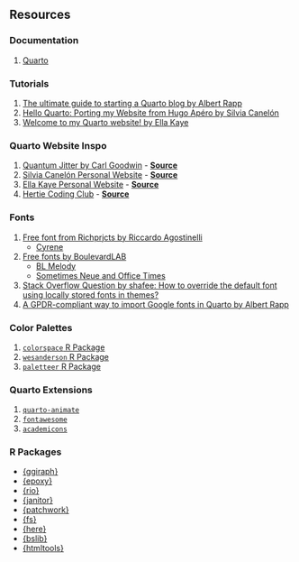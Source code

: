 

## Resources

### Documentation

1.  [Quarto](https://quarto.org/)

### Tutorials

1.  [The ultimate guide to starting a Quarto blog by Albert
    Rapp](https://albert-rapp.de/posts/13_quarto_blog_writing_guide/13_quarto_blog_writing_guide)
2.  [Hello Quarto: Porting my Website from Hugo Apéro by Silvia
    Canelón](https://silviacanelon.com/blog/2023-09-29-hello-quarto/)
3.  [Welcome to my Quarto website! by Ella
    Kaye](https://ellakaye.co.uk/posts/2022-12-11_welcome-quarto/)

### Quarto Website Inspo

1.  [Quantum Jitter by Carl Goodwin](https://www.quantumjitter.com/) -
    [**Source**](https://github.com/cgoo4/quantumjitter)
2.  [Silvia Canelón Personal Website](https://silviacanelon.com/) -
    [**Source**](https://github.com/spcanelon/silvia/tree/main)
3.  [Ella Kaye Personal Website](https://ellakaye.co.uk/) -
    [**Source**](https://github.com/EllaKaye/ellakaye.co.uk/tree/main)
4.  [Hertie Coding Club](https://www.hertiecodingclub.com/) -
    [**Source**](https://github.com/jurjoroa/hcc-website)

### Fonts

1.  [Free font from Richprjcts by Riccardo
    Agostinelli](https://richprjcts.com/)
    - [Cyrene](https://richprjcts.com/cyrene-free-font)
2.  [Free fonts by BoulevardLAB](https://boulevardlab.com/)
    - [BL Melody](https://www.boulevardtype.com/bl-melody)
    - [Sometimes Neue and Office Times](https://www.boulevardtype.com/)
3.  [Stack Overflow Question by shafee: How to override the default font
    using locally stored fonts in
    themes?](https://stackoverflow.com/questions/75464776/how-to-override-the-default-font-using-locally-stored-fonts-in-themes)
4.  [A GPDR-compliant way to import Google fonts in Quarto by Albert
    Rapp](https://www.youtube.com/watch?v=vaPBOqfus7w)

### Color Palettes

1.  [`colorspace` R
    Package](https://colorspace.r-forge.r-project.org/articles/colorspace.html#installation)
2.  [`wesanderson` R Package](https://github.com/karthik/wesanderson)
3.  [`paletteer` R Package](https://github.com/EmilHvitfeldt/paletteer)

### Quarto Extensions

1.  [`quarto-animate`](https://github.com/mcanouil/quarto-animate)
2.  [`fontawesome`](https://github.com/quarto-ext/fontawesome)
3.  [`academicons`](https://github.com/schochastics/academicons)

### R Packages
- [{ggiraph}](https://davidgohel.github.io/ggiraph/)
- [{epoxy}](https://github.com/gadenbuie/epoxy)
- [{rio}](https://rbasics.org/packages/rio-package-in-r/)
- [{janitor}](https://sfirke.github.io/janitor/reference/janitor-package.html)
- [{patchwork}](https://patchwork.data-imaginist.com/articles/patchwork.html)
- [{fs}](https://fs.r-lib.org/)
- [{here}](https://here.r-lib.org/)
- [{bslib}](https://rstudio.github.io/bslib/)
- [{htmltools}](https://rstudio.github.io/htmltools/index.html)
